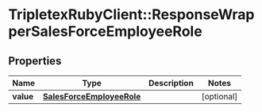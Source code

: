 # TripletexRubyClient::ResponseWrapperSalesForceEmployeeRole

## Properties
Name | Type | Description | Notes
------------ | ------------- | ------------- | -------------
**value** | [**SalesForceEmployeeRole**](SalesForceEmployeeRole.md) |  | [optional] 


